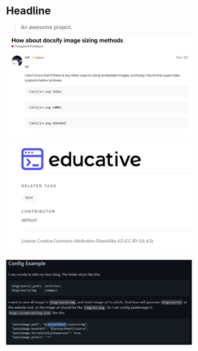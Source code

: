 # Headline

> An awesome project.

![](2022-11-21-13-47-07.png)

![](docs/images/2022-11-21-13-52-05.png)

![](docs/images/2022-11-21-14-22-50.png)